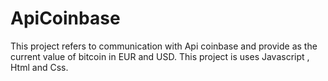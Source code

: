 # ApiCoinbase

This project refers to communication with Api coinbase and provide as the current value of bitcoin in EUR and USD. This project is uses Javascript , Html and Css.

